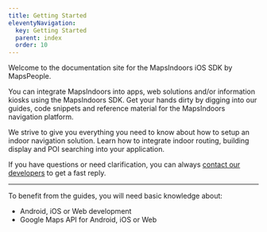 ```yaml
---
title: Getting Started
eleventyNavigation:
  key: Getting Started
  parent: index
  order: 10
---
```


Welcome to the documentation site for the MapsIndoors iOS SDK by MapsPeople.

You can integrate MapsIndoors into apps, web solutions and/or information kiosks using the MapsIndoors SDK. Get your hands dirty by digging into our guides, code snippets and reference material for the MapsIndoors navigation platform.

We strive to give you everything you need to know about how to setup an indoor navigation solution. Learn how to integrate indoor routing, building display and POI searching into your application.

If you have questions or need clarification, you can always [contact our developers](https://mapspeople.com/support) to get a fast reply.

---

To benefit from the guides, you will need basic knowledge about:

* Android, iOS or Web development
* Google Maps API for Android, iOS or Web
